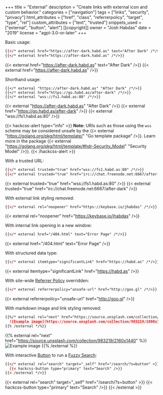 +++
title = "External"
description = "Create links with external icon and custom behavior."
categories = ["navigation"]
tags = ["links", "security", "privacy"]
html_attributes = ["href", "class", "referrerpolicy", "target", "type", "rel"]
custom_attributes = ["text", "trusted"]
snippets_used = ["external", "button", "alert"]
[[copyright]]
  owner = "Josh Habdas"
  date = "2019"
  license = "agpl-3.0-or-later"
+++

Basic usage:

```html
{{</* external href="https://after-dark.habd.as" text="After Dark" /*/>}}
{{</* external href="https://after-dark.habd.as" /*/>}}
```

{{< external href="https://after-dark.habd.as" text="After Dark" />}}
{{< external href="https://after-dark.habd.as" />}}

Shorthand usage:

```term
{{</* external "https://after-dark.habd.as" "After Dark" /*/>}}
{{</* external href="https://go.habd.as/after-dark" /*/>}}
{{</* external "wss://fs1.habd.as:80" /*/>}}
```

{{< external "https://after-dark.habd.as" "After Dark" />}}
{{< external href="https://go.habd.as/after-dark" />}}
{{< external "wss://fs1.habd.as:80" />}}

{{< hackcss-alert type="info" >}}
<strong>Note:</strong> URIs such as those using the <code>wss</code> scheme may be considered unsafe by the {{< external "https://golang.org/pkg/html/template/" "Go template package" />}}. Learn more in the package {{< external "https://golang.org/pkg/html/template/#hdr-Security_Model" "Security Model" />}}.
{{< /hackcss-alert >}}

With a trusted URL:

```html
{{</* external trusted="true" href="wss://fs1.habd.as:80" /*/>}}
{{</* external trusted="true" href="irc://chat.freenode.net:6667/after-dark" /*/>}}
```

{{< external trusted="true" href="wss://fs1.habd.as:80" />}}
{{< external trusted="true" href="irc://chat.freenode.net:6667/after-dark" />}}

With external link styling removed:

```html
{{</* external rel="noopener" href="https://keybase.io/jhabdas" /*/>}}
```

{{< external rel="noopener" href="https://keybase.io/jhabdas" />}}

With internal link opening in a new window:

```html
{{</* external href="/404.html" text="Error Page" /*/>}}
```

{{< external href="/404.html" text="Error Page" />}}

With structured data type:

```html
{{</* external itemtype="significantLink" href="https://habd.as" /*/>}}
```

{{< external itemtype="significantLink" href="https://habd.as" />}}

With site-wide [Referrer Policy](/feature/referrer-policy) overridden:

```html
{{</* external referrerpolicy="unsafe-url" href="http://goo.gl" /*/>}}
```

{{< external referrerpolicy="unsafe-url" href="http://goo.gl" />}}

With markdown image and link styling removed:

```markdown
{{%/* external rel="next" href="https://source.unsplash.com/collection/983219/2160x1440" %}}
  ![Example image](https://source.unsplash.com/collection/983219/1080x720 "View Random Image Enlarged")
{{% /external */%}}
```

{{% external rel="next" href="https://source.unsplash.com/collection/983219/2160x1440" %}}
  ![Example image](https://source.unsplash.com/collection/983219/1080x720 "View Random Image Enlarged")
{{% /external %}}

With interactive [Button](../button) to run a [Fuzzy Search](/feature/fuzzy-search):

```html
{{</* external rel="search" target="_self" href="/search/?s=button" >}}
  {{< hackcss-button type="primary" text="Search" />}}
{{< /external */>}}
```

{{< external rel="search" target="_self" href="/search/?s=button" >}}
  {{< hackcss-button type="primary" text="Search" />}}
{{< /external >}}

